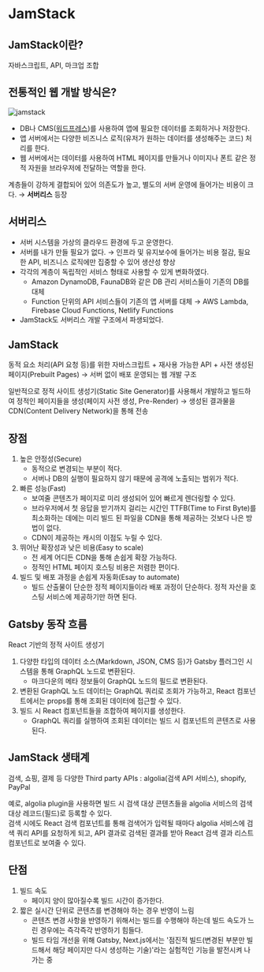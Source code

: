 # JamStack

## JamStack이란?
자바스크립트, API, 마크업 조합

## 전통적인 웹 개발 방식은?
![jamstack](https://d33wubrfki0l68.cloudfront.net/b7d16f7f3654fb8572360301e60d76df254a323e/385ec/img/svg/architecture.svg)

- DB나 CMS([워드프레스](https://wordpress.org/))를 사용하여 앱에 필요한 데이터를 조회하거나 저장한다.
- 앱 서버에서는 다양한 비즈니스 로직(유저가 원하는 데이터를 생성해주는 코드) 처리를 한다.
- 웹 서버에서는 데이터를 사용하여 HTML 페이지를 만들거나 이미지나 폰트 같은 정적 자원을 브라우저에 전달하는 역할을 한다.

계층들이 강하게 결합되어 있어 의존도가 높고, 별도의 서버 운영에 들어가는 비용이 크다. → **서버리스** 등장

## 서버리스
- 서버 시스템을 가상의 클라우드 환경에 두고 운영한다.
- 서버를 내가 만들 필요가 없다. → 인프라 및 유지보수에 들어가는 비용 절감, 필요한 API, 비즈니스 로직에만 집중할 수 있어 생산성 향상
- 각각의 계층이 독립적인 서비스 형태로 사용할 수 있게 변화하였다.
  - Amazon DynamoDB, FaunaDB와 같은 DB 관리 서비스들이 기존의 DB를 대체
  - Function 단위의 API 서비스들이 기존의 앱 서버를 대체 → AWS Lambda, Firebase Cloud Functions, Netlify Functions
- JamStack도 서버리스 개발 구조에서 파생되었다.

## JamStack
동적 요소 처리(API 요청 등)를 위한 자바스크립트 + 재사용 가능한 API + 사전 생성된 페이지(Prebuilt Pages) → 서버 없이 배포 운영되는 웹 개발 구조  

일반적으로 정적 사이트 생성기(Static Site Generator)를 사용해서 개발하고 빌드하여 정적인 페이지들을 생성(페이지 사전 생성, Pre-Render)
→ 생성된 결과물을 CDN(Content Delivery Network)을 통해 전송

## 장점
1. 높은 안정성(Secure)
    - 동적으로 변경되는 부분이 적다.
    - 서버나 DB의 실행이 필요하지 않기 때문에 공격에 노출되는 범위가 적다.
2. 빠른 성능(Fast)
    - 보여줄 콘텐츠가 페이지로 미리 생성되어 있어 빠르게 렌더링할 수 있다.
    - 브라우저에서 첫 응답을 받기까지 걸리는 시간인 TTFB(Time to First Byte)를 최소화하는 데에는 미리 빌드 된 파일을 CDN을 통해 제공하는 것보다 나은 방법이 없다.
    - CDN이 제공하는 캐시의 이점도 누릴 수 있다.
3. 뛰어난 확장성과 낮은 비용(Easy to scale)
    - 전 세계 어디든 CDN을 통해 손쉽게 확장 가능하다.
    - 정적인 HTML 페이지 호스팅 비용은 저렴한 편이다.
4. 빌드 및 배포 과정을 손쉽게 자동화(Esay to automate)
    - 빌드 산출물이 단순한 정적 페이지들이라 배포 과정이 단순하다. 정적 자산을 호스팅 서비스에 제공하기만 하면 된다.

## Gatsby 동작 흐름
React 기반의 정적 사이트 생성기

1. 다양한 타입의 데이터 소스(Markdown, JSON, CMS 등)가 Gatsby 플러그인 시스템을 통해 GraphQL 노드로 변환된다.
    - 마크다운의 메타 정보들이 GraphQL 노드의 필드로 변환된다.
2. 변환된 GraphQL 노드 데이터는 GraphQL 쿼리로 조회가 가능하고, React 컴포넌트에서는 props를 통해 조회된 데이터에 접근할 수 있다.
3. 빌드 시 React 컴포넌트들을 조합하여 페이지를 생성한다.
    - GraphQL 쿼리를 실행하여 조회된 데이터는 빌드 시 컴포넌트의 콘텐츠로 사용된다.

## JamStack 생태계
검색, 쇼핑, 결제 등 다양한 Third party APIs : algolia(검색 API 서비스), shopify, PayPal
  
예로, algolia plugin을 사용하면 빌드 시 검색 대상 콘텐츠들을 algolia 서비스의 검색 대상 레코드(필드)로 등록할 수 있다.  
검색 시에도 React 검색 컴포넌트를 통해 검색어가 입력될 때마다 algolia 서비스에 검색 쿼리 API를 요청하게 되고, API 결과로 검색된 결과를 받아 React 검색 결과 리스트 컴포넌트로 보여줄 수 있다.

## 단점
1. 빌드 속도
    - 페이지 양이 많아질수록 빌드 시간이 증가한다.
2. 짧은 실시간 단위로 콘텐츠를 변경해야 하는 경우 반영이 느림
    - 콘텐츠 변경 사항을 반영하기 위해서는 빌드를 수행해야 하는데 빌드 속도가 느린 경우에는 즉각즉각 반영하기 힘들다.
    - 빌드 타임 개선을 위해 Gatsby, Next.js에서는 '점진적 빌드(변경된 부분만 빌드해서 해당 페이지만 다시 생성하는 기술)'라는 실험적인 기능을 발전시켜 나가는 중

